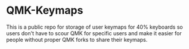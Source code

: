 # QMK-Keymaps
This is a public repo for storage of user keymaps for 40% keyboards so users don't have to scour QMK for specific users and make it easier for people without proper QMK forks to share their keymaps. 
